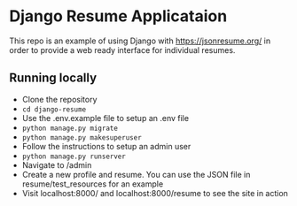 # Django Resume Applicataion
This repo is an example of using Django with https://jsonresume.org/ in order to provide a web ready interface for individual resumes. 

## Running locally
- Clone the repository
- ```cd django-resume```
- Use the .env.example file to setup an .env file
- ```python manage.py migrate```
- ```python manage.py makesuperuser```
- Follow the instructions to setup an admin user
- ```python manage.py runserver```
- Navigate to /admin
- Create a new profile and resume. You can use the JSON file in resume/test_resources for an example
- Visit localhost:8000/ and localhost:8000/resume to see the site in action
